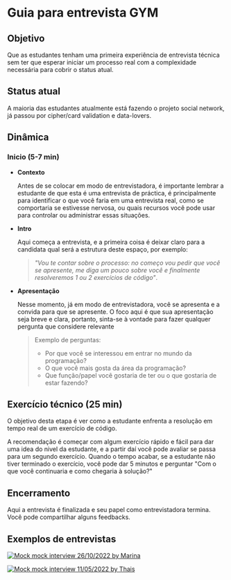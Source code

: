 # Guia para entrevista GYM

## Objetivo

Que as estudantes tenham uma primeira experiência de entrevista técnica sem ter
que esperar iniciar um processo real
com a complexidade necessária para cobrir o status atual.

## Status atual

A maioria das estudantes atualmente está fazendo o projeto social network, já
passou por cipher/card validation e data-lovers.

## Dinâmica

### Inicio (5-7 min)

- **Contexto**

  Antes de se colocar em modo de entrevistadora, é importante lembrar a
  estudante de que esta é uma entrevista de práctica, é principalmente para
  identificar o que você faria em uma entrevista real, como se comportaria se estivesse
  nervosa, ou quais recursos você pode usar para controlar ou administrar essas situações.

- **Intro**

  Aqui começa a entrevista, e a primeira coisa é deixar claro para a candidata
  qual será a estrutura deste espaço, por exemplo:
  
  > _"Vou te contar sobre o processo: no começo vou pedir que você se apresente, me diga
   um pouco sobre você e finalmente resolveremos 1 ou 2 exercícios de código"_.

- **Apresentação**

  Nesse momento, já em modo de entrevistadora, você se apresenta e a convida para
  que se apresente. O foco aqui é que sua apresentação seja breve e clara,
  portanto, sinta-se à vontade para fazer qualquer pergunta que considere relevante
  
  > Exemplo de perguntas:
  >
  > - Por que você se interessou em entrar no mundo da programação?
  > - O que você mais gosta da área da programação?
  > - Que função/papel você gostaria de ter ou o que gostaria de estar fazendo?
  
## Exercício técnico (25 min)

  O objetivo desta etapa é ver como a estudante enfrenta a
  resolução em tempo real de um exercício de código.
  
  A recomendação é começar com algum exercício rápido e fácil para dar uma
  idea do nivel da estudante, e a partir daí você pode avaliar se passa para um segundo exercício.
  Quando o tempo acabar, se a estudante não tiver terminado o exercício,
  você pode dar 5 minutos e perguntar "Com o que você continuaria e como chegaria à solução?"
  
## Encerramento
  
Aqui a entrevista é finalizada e seu papel como entrevistadora termina.
Você pode compartilhar alguns feedbacks.

## Exemplos de entrevistas

[![Mock mock interview 26/10/2022 by Marina](https://img.youtube.com/vi/AybAbA4_Xg0/0.jpg)](https://youtu.be/AybAbA4_Xg0)

[![Mock mock interview 11/05/2022 by Thais](https://img.youtube.com/vi/hTau4gdt7Fs/0.jpg)](https://youtu.be/hTau4gdt7Fs)
